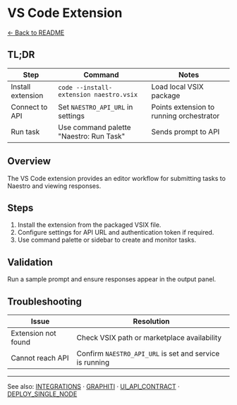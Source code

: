 # VS Code Extension

[← Back to README](../README.md)

## TL;DR
| Step | Command | Notes |
|------|---------|-------|
| Install extension | `code --install-extension naestro.vsix` | Load local VSIX package |
| Connect to API | Set `NAESTRO_API_URL` in settings | Points extension to running orchestrator |
| Run task | Use command palette "Naestro: Run Task" | Sends prompt to API |

## Overview
The VS Code extension provides an editor workflow for submitting tasks to Naestro and viewing responses.

## Steps
1. Install the extension from the packaged VSIX file.
2. Configure settings for API URL and authentication token if required.
3. Use command palette or sidebar to create and monitor tasks.

## Validation
Run a sample prompt and ensure responses appear in the output panel.

## Troubleshooting
| Issue | Resolution |
|-------|-----------|
| Extension not found | Check VSIX path or marketplace availability |
| Cannot reach API | Confirm `NAESTRO_API_URL` is set and service is running |

---

See also: [INTEGRATIONS](INTEGRATIONS.md) · [GRAPHITI](GRAPHITI.md) · [UI_API_CONTRACT](UI_API_CONTRACT.md) · [DEPLOY_SINGLE_NODE](DEPLOY_SINGLE_NODE.md)
